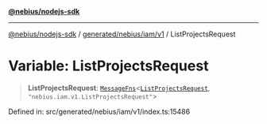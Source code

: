 [**@nebius/nodejs-sdk**](../../../../../README.md)

***

[@nebius/nodejs-sdk](../../../../../README.md) / [generated/nebius/iam/v1](../README.md) / ListProjectsRequest

# Variable: ListProjectsRequest

> **ListProjectsRequest**: [`MessageFns`](../../../../../runtime/protos/core/interfaces/MessageFns.md)\<[`ListProjectsRequest`](../interfaces/ListProjectsRequest.md), `"nebius.iam.v1.ListProjectsRequest"`\>

Defined in: src/generated/nebius/iam/v1/index.ts:15486
